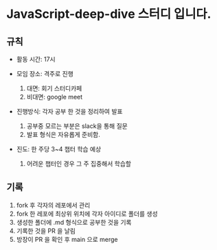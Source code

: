 # JavaScript-deep-dive 스터디 입니다.

## 규칙
- 활동 시간: 17시

- 모임 장소: 격주로 진행
  1. 대면: 회기 스터디카페
  2. 비대면: google meet

- 진행방식: 각자 공부 한 것을 정리하여 발표
  1. 공부중 모르는 부분은 slack을 통해 질문
  2. 발표 형식은 자유롭게 준비함.

- 진도: 한 주당 3~4 챕터 학습 예상
  1. 어려운 챕터인 경우 그 주 집중해서 학습할 

## 기록
1. fork 후 각자의 레포에서 관리
2. fork 한 레포에 최상위 위치에 각자 아이디로 폴더를 생성
3. 생성한 폴더에 .md 형식으로 공부한 것을 기록
4. 기록한 것을 PR 을 날림
5. 방장이 PR 을 확인 후 main 으로 merge
